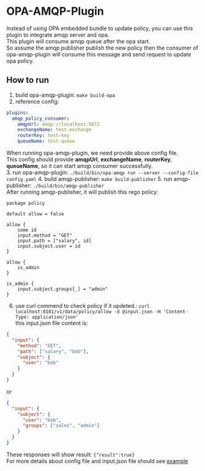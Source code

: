 # OPA-AMQP-Plugin
Instead of using OPA embedded bundle to update policy, you can use this plugin to integrate amqp server and opa.<br>
This plugin will consume amqp queue after the opa start.<br>
So assume the amqp publisher publish the new policy then the consumer of opa-amqp-plugin will consume this message and send request to update opa policy.

## How to run
1. build opa-amqp-plugin: `make build-opa`
2. reference config:
```yaml
plugins:
  amqp_policy_consumer:
    amqpUrl: amqp://localhost:5672
    exchangeName: test-exchange
    routerKey: test-key
    queueName: test-queue
```
When running opa-amqp-plugin, we need provide above config file.<br>
This config should provide **amqpUrl**, **exchangeName**, **routerKey**, **queueName**, so it can start amqp consumer successfully.<br>
3. run opa-amqp-plugin: `./build/bin/opa-amqp run --server --config-file config.yaml`
4. build amqp-publisher: `make build-publisher`
5. run amqp-publisher: `./build/bin/amqp-publisher` <br>
After running amqp-publisher, it will publish this rego policy: <br>
```rego
package policy

default allow = false

allow {
    some id
    input.method = "GET"
    input.path = ["salary", id]
    input.subject.user = id
}

allow {
    is_admin
}

is_admin {
    input.subject.groups[_] = "admin"
}
```
6. use curl commend to check policy if it updeted.: `curl localhost:8181/v1/data/policy/allow -d @input.json -H 'Content-Type: application/json'`<br>
this input.json file content is:<br>
```json
{
  "input": {
    "method": "GET",
    "path": ["salary", "bob"],
    "subject": {
      "user": "bob"
    }
  }
}
```
or 
```json
{
  "input": {
    "subject": {
      "user": "bob",
      "groups": ["sales", "admin"]
    }
  }
}
```
These responses will show result: `{"result":true}`<br>
For more details about config file and input.json file should see [example](./example)